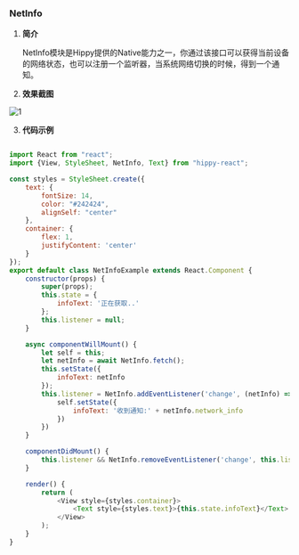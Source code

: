 ### NetInfo

1. **简介** 

    NetInfo模块是Hippy提供的Native能力之一，你通过该接口可以获得当前设备的网络状态，也可以注册一个监听器，当系统网络切换的时候，得到一个通知。

2. **效果截图**

![1](http://res.imtt.qq.com/hippydoc/expo/Netinfo/netinfo.png)

3. **代码示例**

```js

import React from "react";
import {View, StyleSheet, NetInfo, Text} from "hippy-react";

const styles = StyleSheet.create({
    text: {
        fontSize: 14,
        color: "#242424",
        alignSelf: "center"
    },
    container: {
        flex: 1,
        justifyContent: 'center'
    }
});
export default class NetInfoExample extends React.Component {
    constructor(props) {
        super(props);
        this.state = {
            infoText: '正在获取..'
        };
        this.listener = null;
    }

    async componentWillMount() {
        let self = this;
        let netInfo = await NetInfo.fetch();
        this.setState({
            infoText: netInfo
        });
        this.listener = NetInfo.addEventListener('change', (netInfo) => {
            self.setState({
                infoText: '收到通知:' + netInfo.network_info
            })
        })
    }

    componentDidMount() {
        this.listener && NetInfo.removeEventListener('change', this.listener);
    }

    render() {
        return (
            <View style={styles.container}>
                <Text style={styles.text}>{this.state.infoText}</Text>
            </View>
        );
    }
}

```


